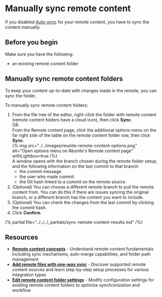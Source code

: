 # Manually sync remote content

If you disabled [Auto-sync](./remote-content.md#auto-sync-and-auto-merge) for your remote content, you have to sync the content manually.

## Before you begin

Make sure you have the following:

- an existing remote content folder

## Manually sync remote content folders

To keep your content up-to-date with changes made in the remote, you can sync the folder.

To manually sync remote content folders:

1. From the file tree of the editor, right-click the folder with remote content (remote content folders have a cloud icon), then click **Sync**. \
   OR \
   From the Remote content page, click the additional options menu on the far right side of the table on the remote content folder row, then click **Sync**. \
  {% img
    src="../../images/reunite-remote-content-options.png"
    alt="Open options menu on Reunite's Remote content page"
    withLightbox=true
  /%} \
    A window opens with the branch chosen during the remote folder setup, and the following information on the last commit to that branch:
      - the commit message
      - the user who made commit
      - the Git hash linked to a commit on the remote source
2. (Optional) You can choose a different remote branch to pull the remote content from.
    You can do this if there are issues syncing the original branch, or a different branch has the content you want to include.
3. (Optional) You can check the changes from the last commit by clicking the commit hash.
4. Click **Confirm**.

{% partial file="../../../_partials/sync-remote-content-results.md" /%}

## Resources

- **[Remote content concepts](./remote-content.md)** - Understand remote content fundamentals including sync mechanisms, auto-merge capabilities, and folder path management
- **[Add remote files with one-way sync](./index.md)** - Discover supported remote content sources and learn step-by-step setup processes for various integration types
- **[Edit remote content folder settings](./edit-remote-content-folder.md)** - Modify configuration settings for existing remote content folders to optimize synchronization and workflow
